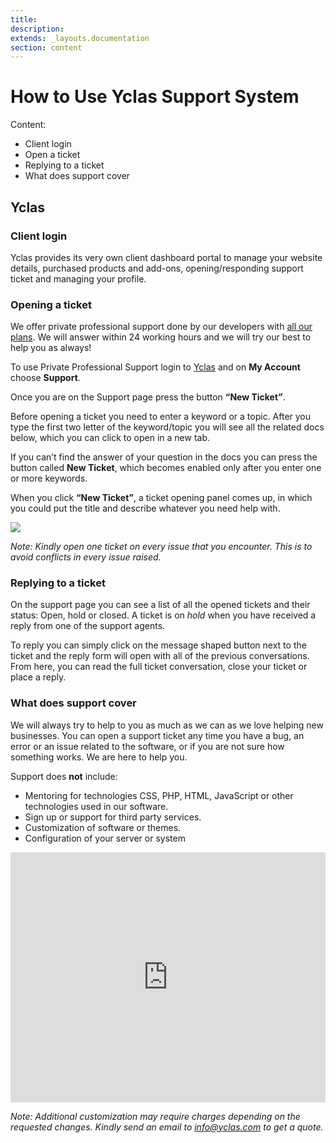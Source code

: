 ```yaml
---
title:
description:
extends: _layouts.documentation
section: content
---
```


# How to Use Yclas Support System

Content:

 - Client login
 - Open a ticket
 - Replying to a ticket
 - What does support cover


## Yclas

### Client login

Yclas provides its very own client dashboard portal to manage your website details, purchased products and add-ons, opening/responding support ticket and managing your profile. 

### Opening a ticket

We offer private professional support done by our developers with [all our plans](https://yclas.com/pricing.html). We will answer within 24 working hours and we will try our best to help you as always!

To use Private Professional Support login to  [Yclas](https://yclas.com/panel/auth/login)  and on  **My Account**  choose  **Support**.

Once you are on the Support page press the button  **“New Ticket”**.

Before opening a ticket you need to enter a keyword or a topic. After you type the first two letter of the keyword/topic you will see all the related docs below, which you can click to open in a new tab. 

If you can’t find the answer of your question in the docs you can press the button called  **New Ticket**, which becomes enabled only after you enter one or more keywords.

When you click  **“New Ticket”**, a ticket opening panel comes up, in which you could put the title and describe whatever you need help with.


![](https://github.com/yclas/guides/blob/master/images/yclas-support3.png)

*Note: Kindly open one ticket on every issue that you encounter. This is to avoid conflicts in every issue raised.*

### Replying to a ticket

On the support page you can see a list of all the opened tickets and their status: Open, hold or closed. A ticket is on  _hold_  when you have received a reply from one of the support agents.

To reply you can simply click on the message shaped button next to the ticket and the reply form will open with all of the previous conversations. From here, you can read the full ticket conversation, close your ticket or place a reply.

### What does support cover

We will always try to help to you as much as we can as we love helping new businesses. You can open a support ticket any time you have a bug, an error or an issue related to the software, or if you are not sure how something works. We are here to help you.

Support does **not** include:

- Mentoring for technologies CSS, PHP, HTML, JavaScript or other technologies used in our software.
- Sign up or support for third party services.
- Customization of software or themes.
- Configuration of your server or system


<iframe width="100%" height="400px" src="https://www.youtube.com/embed/O1-Xqis4dJE" title="Yclas video" frameborder="0" allow="accelerometer; autoplay; clipboard-write; encrypted-media; gyroscope; picture-in-picture" allowfullscreen></iframe>
 
 
*Note: Additional customization may require charges depending on the requested changes. Kindly send an email to info@yclas.com to get a quote.*

